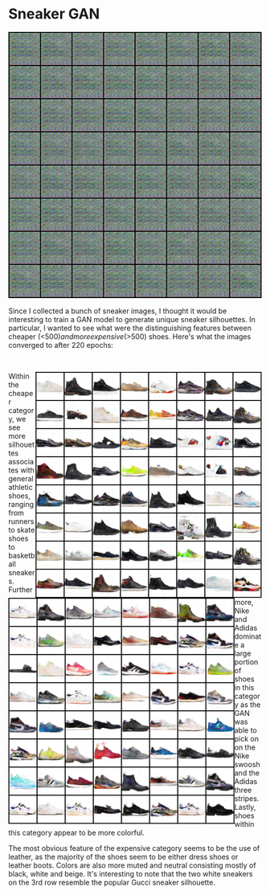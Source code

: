 # Sneaker GAN
<p align="center">
  <img width="530" height="530" src="cheap_sneaker.gif">
</p>

Since I collected a bunch of sneaker images, I thought it would be interesting to train a GAN model to generate unique sneaker silhouettes. In particular, I wanted to see what were the distinguishing features between cheaper (<$500) and more expensive (>$500) shoes. Here's what the images converged to after 220 epochs:
<p>&nbsp;</p>
<img align="right" width="450" height="450" src="fake_samples_epoch_220_expensive.png"> <img align="left" width="450" height="450" src="fake_samples_epoch_220_cheap.png">
Within the cheaper category, we see more silhouettes associates with general athletic shoes, ranging from runners to skate shoes to basketball sneakers. Furthermore, Nike and Adidas dominate a large portion of shoes in this category as the GAN was able to pick on on the Nike swoosh and the Adidas three stripes. Lastly, shoes within this category appear to be more colorful.

The most obvious feature of the expensive category seems to be the use of leather, as the majority of the shoes seem to be either dress shoes or leather boots. Colors are also more muted and neutral consisting mostly of black, white and beige. It's interesting to note that the two white sneakers on the 3rd row resemble the popular Gucci sneaker silhouette.
